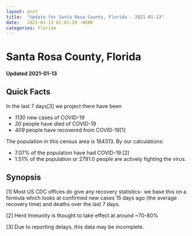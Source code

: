 ```yaml
---
layout: post
title:  "Update for Santa Rosa County, Florida - 2021-01-13"
date:   2021-01-13 01:01:29 -0600
categories: Florida
---
```


# Santa Rosa County, Florida
#### Updated 2021-01-13

## Quick Facts

In the last 7 days[3] we project there have been
- *1130* new cases of COVID-19
- *20* people have died of COVID-19
- *409* people have recovered from COVID-19[1]

The population in this census area is 184313. By our calculations:
- 7.07% of the population have had COVID-19.[2]
- 1.51% of the population or 2791.0 people are actively fighting the virus.

## Synopsis




[1] Most US CDC offices do give any recovery statistics- we base this on a formula which looks at confirmed new cases
15 days ago (the average recovery time) and deaths over the last 7 days.

[2] Herd Immunity is thought to take effect at around ~70-80%

[3] Due to reporting delays, this data may be incomplete.
 
    